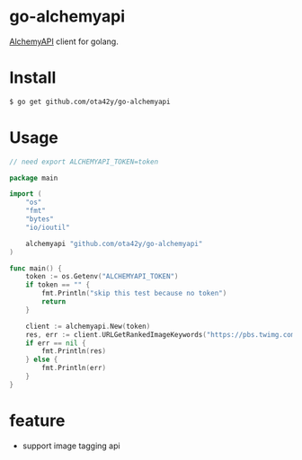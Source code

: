# go-alchemyapi
[AlchemyAPI](http://www.alchemyapi.com/) client for golang.

# Install
```bash
$ go get github.com/ota42y/go-alchemyapi
```

# Usage
```go
// need export ALCHEMYAPI_TOKEN=token

package main

import (
    "os"
    "fmt"
    "bytes"
    "io/ioutil"

    alchemyapi "github.com/ota42y/go-alchemyapi"
)

func main() {
    token := os.Getenv("ALCHEMYAPI_TOKEN")
    if token == "" {
        fmt.Println("skip this test because no token")
        return
    }

    client := alchemyapi.New(token)
    res, err := client.URLGetRankedImageKeywords("https://pbs.twimg.com/profile_images/509356702265667584/_j6Y7hlU_400x400.png", false, false)
	if err == nil {
		fmt.Println(res)
	} else {
		fmt.Println(err)
	}
}

```

# feature
- support image tagging api
